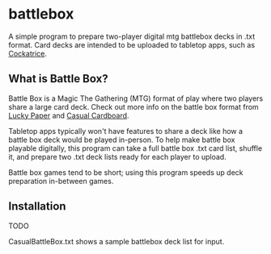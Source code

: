 # battlebox

A simple program to prepare two-player digital mtg battlebox decks in .txt format. 
Card decks are intended to be uploaded to tabletop apps, such as [Cockatrice](https://cockatrice.github.io/).

## What is Battle Box?
Battle Box is a Magic The Gathering (MTG) format of play where two players share a large card deck. Check out more info on the battle box format from [Lucky Paper](https://luckypaper.co/articles/a-guide-to-battle-box/) and [Casual Cardboard](https://www.youtube.com/watch?v=_3K75KYFoAk).

Tabletop apps typically won't have features to share a deck like how a battle box deck would be played in-person. To help make battle box playable digitally, this program can take a full battle box .txt card list, shuffle it, and prepare two .txt deck lists ready for each player to upload. 

Battle box games tend to be short; using this program speeds up deck preparation in-between games.


## Installation
TODO

CasualBattleBox.txt shows a sample battlebox deck list for input.

